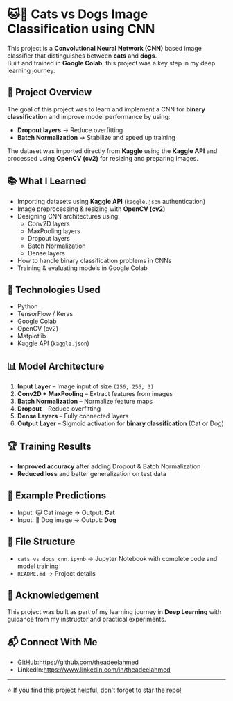 # 🐱🐶 Cats vs Dogs Image Classification using CNN

This project is a **Convolutional Neural Network (CNN)** based image classifier that distinguishes between **cats** and **dogs**.  
Built and trained in **Google Colab**, this project was a key step in my deep learning journey.

## 🚀 Project Overview
The goal of this project was to learn and implement a CNN for **binary classification** and improve model performance by using:
- **Dropout layers** → Reduce overfitting
- **Batch Normalization** → Stabilize and speed up training

The dataset was imported directly from **Kaggle** using the **Kaggle API** and processed using **OpenCV (cv2)** for resizing and preparing images.

## 📚 What I Learned
- Importing datasets using **Kaggle API** (`kaggle.json` authentication)
- Image preprocessing & resizing with **OpenCV (cv2)**
- Designing CNN architectures using:
  - Conv2D layers
  - MaxPooling layers
  - Dropout layers
  - Batch Normalization
  - Dense layers
- How to handle binary classification problems in CNNs
- Training & evaluating models in Google Colab

## 🧠 Technologies Used
- Python
- TensorFlow / Keras
- Google Colab
- OpenCV (cv2)
- Matplotlib
- Kaggle API (`kaggle.json`)

## 📊 Model Architecture
1. **Input Layer** – Image input of size `(256, 256, 3)`
2. **Conv2D + MaxPooling** – Extract features from images
3. **Batch Normalization** – Normalize feature maps
4. **Dropout** – Reduce overfitting
5. **Dense Layers** – Fully connected layers
6. **Output Layer** – Sigmoid activation for **binary classification** (Cat or Dog)

## 🏆 Training Results
- **Improved accuracy** after adding Dropout & Batch Normalization
- **Reduced loss** and better generalization on test data

## 📝 Example Predictions
- Input: 🐱 Cat image → Output: **Cat**
- Input: 🐶 Dog image → Output: **Dog**

## 📁 File Structure
- `cats_vs_dogs_cnn.ipynb` → Jupyter Notebook with complete code and model training
- `README.md` → Project details

## 🤝 Acknowledgement
This project was built as part of my learning journey in **Deep Learning** with guidance from my instructor and practical experiments.

## 📬 Connect With Me
- GitHub:https://github.com/theadeelahmed
- LinkedIn:https://www.linkedin.com/in/theadeelahmed

---
⭐ If you find this project helpful, don't forget to star the repo!
